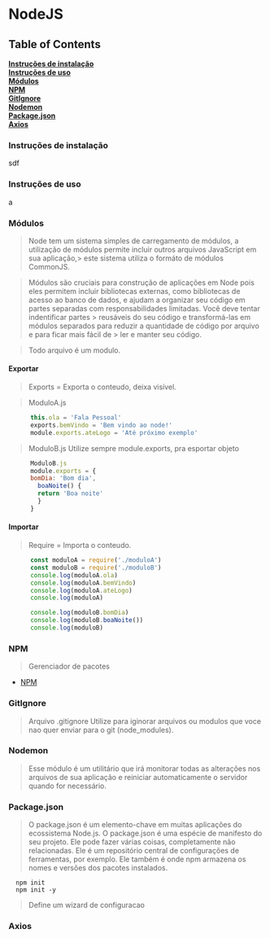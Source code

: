 # NodeJS

## Table of Contents
**[Instruções de instalação](#installation-instructions)**<br>
**[Instruções de uso](#usage-instructions)**<br>
**[Módulos](#modules)**<br>
**[NPM](#npm)**<br>
**[GitIgnore](#gitignore)**<br>
**[Nodemon](#nodemon)**<br>
**[Package.json](#package-json)**<br>
**[Axios](#axios)**<br>

### Instruções de instalação
sdf

### Instruções de uso
a

### Módulos
  > Node tem um sistema simples de carregamento de módulos, a utilização 
  > de módulos permite incluir outros arquivos JavaScript em sua aplicação,> este sistema utiliza o formáto de módulos CommonJS.

  > Módulos são cruciais para construção de aplicações em Node pois eles 
  > permitem incluir bibliotecas externas, como bibliotecas de acesso ao 
  > banco de dados, e ajudam a organizar seu código em partes separadas 
  > com responsabilidades limitadas. Você deve tentar indentificar partes > reusáveis do seu código e transformá-las em módulos separados para 
  > reduzir a quantidade de código por arquivo e para ficar mais fácil de > ler e manter seu código.

  > Todo arquivo é um modulo.
     
#### Exportar
  > Exports = Exporta o conteudo, deixa visível.

  > ModuloA.js
```javascript
      this.ola = 'Fala Pessoal'
      exports.bemVindo = 'Bem vindo ao node!'
      module.exports.ateLogo = 'Até próximo exemplo'
```
  > ModuloB.js
  > Utilize sempre module.exports, pra esportar objeto
```javascript
      ModuloB.js
      module.exports = {
      bomDia: 'Bom dia',
        boaNoite() {
        return 'Boa noite'
        }
      }
```
#### Importar
  > Require = Importa o conteudo.
```javascript
      const moduloA = require('./moduloA')
      const moduloB = require('./moduloB')
      console.log(moduloA.ola)
      console.log(moduloA.bemVindo)
      console.log(moduloA.ateLogo)
      console.log(moduloA)

      console.log(moduloB.bomDia)
      console.log(moduloB.boaNoite())
      console.log(moduloB)      
```

### NPM
  > Gerenciador de pacotes
 - [NPM](https://github.com/cestrixx/Estudos/tree/master/Tools/NPM)

### GitIgnore
  > Arquivo .gitignore
  > Utilize para iginorar arquivos ou modulos que voce nao quer enviar para o git (node_modules).

### Nodemon
  > Esse módulo é um utilitário que irá monitorar todas as alterações nos arquivos de sua aplicação e reiniciar automaticamente o servidor quando for necessário.

### Package.json
  > O package.json é um elemento-chave em muitas aplicações do ecossistema Node.js.
  > O package.json é uma espécie de manifesto do seu projeto. Ele pode fazer várias coisas, completamente não relacionadas. Ele é um repositório central de configurações de ferramentas, por exemplo. Ele também é onde npm armazena os nomes e versões dos pacotes instalados.
```
  npm init
  npm init -y
```
  > Define um wizard de configuracao

### Axios
